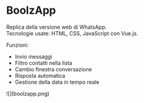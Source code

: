 <h1>BoolzApp</h1>

<p>Replica della versione web di WhatsApp.<br>Tecnologie usate: HTML, CSS, JavaScript con Vue.js.

<p>Funzioni: </p>
<ul>
  <li>Invio messaggi</li>
  <li>Filtro contatti nella lista</li>
  <li>Cambio finestra conversazione</li>
  <li>Risposta automatica</li>
  <li>Gestione della data in tempo reale</li>
</ul>
![](boolzapp.png)

